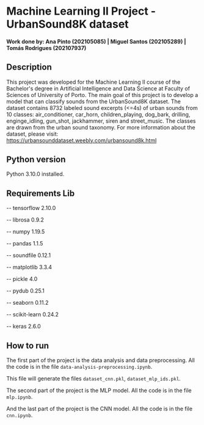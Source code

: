 # Machine Learning II Project - UrbanSound8K dataset

#### Work done by: Ana Pinto (202105085) |  Miguel Santos (202105289) | Tomás Rodrigues (202107937)

## Description

This project was developed for the Machine Learning II course of the Bachelor's degree in Artificial Intelligence and Data Science at Faculty of Sciences of University of Porto. The main goal of this project is to develop a model that can classify sounds from the UrbanSound8K dataset. The dataset contains 8732 labeled sound excerpts (<=4s) of urban sounds from 10 classes: air_conditioner, car_horn, children_playing, dog_bark, drilling, enginge_idling, gun_shot, jackhammer, siren and street_music. The classes are drawn from the urban sound taxonomy. For more information about the dataset, please visit: https://urbansounddataset.weebly.com/urbansound8k.html

## Python version
Python 3.10.0 installed.

## Requirements Lib 

-- tensorflow 2.10.0

-- librosa 0.9.2

-- numpy 1.19.5

-- pandas 1.1.5

-- soundfile 0.12.1

-- matplotlib 3.3.4

-- pickle 4.0

-- pydub 0.25.1

-- seaborn 0.11.2

-- scikit-learn 0.24.2

-- keras 2.6.0

## How to run

The first part of the project is the data analysis and data preprocessing. All the code is in the file `data-analysis-preprocessing.ipynb`. 

This file will generate the files `dataset_cnn.pkl`, `dataset_mlp_ids.pkl`.

The second part of the project is the MLP model. All the code is in the file `mlp.ipynb`.

And the last part of the project is the CNN model. All the code is in the file `cnn.ipynb`.





